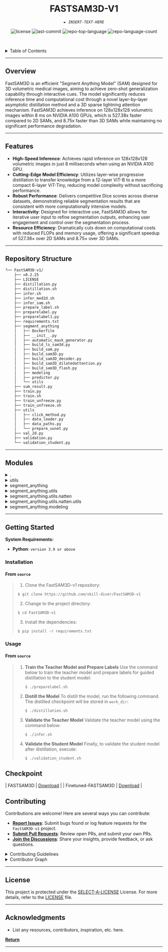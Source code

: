 <p align="center">
    <h1 align="center">FASTSAM3D-V1</h1>
</p>
<p align="center">
    <em><code>► INSERT-TEXT-HERE</code></em>
</p>
<p align="center">
	<img src="https://img.shields.io/github/license/skill-diver/FastSAM3D-v1?style=default&logo=opensourceinitiative&logoColor=white&color=0080ff" alt="license">
	<img src="https://img.shields.io/github/last-commit/skill-diver/FastSAM3D-v1?style=default&logo=git&logoColor=white&color=0080ff" alt="last-commit">
	<img src="https://img.shields.io/github/languages/top/skill-diver/FastSAM3D-v1?style=default&color=0080ff" alt="repo-top-language">
	<img src="https://img.shields.io/github/languages/count/skill-diver/FastSAM3D-v1?style=default&color=0080ff" alt="repo-language-count">
<p>
<p align="center">
	<!-- default option, no dependency badges. -->
</p>

<br><!-- TABLE OF CONTENTS -->
<details>
  <summary>Table of Contents</summary><br>

- [ Overview](#-overview)
- [ Features](#-features)
- [ Repository Structure](#-repository-structure)
- [ Modules](#-modules)
- [ Getting Started](#-getting-started)
  - [ Installation](#-installation)
  - [ Usage](#-usage)
  - [ Tests](#-tests)
- [ Project Roadmap](#-project-roadmap)
- [ Contributing](#-contributing)
- [ License](#-license)
- [ Acknowledgments](#-acknowledgments)
</details>
<hr>

## Overview

FastSAM3D is an efficient "Segment Anything Model" (SAM) designed for 3D volumetric medical images, aiming to achieve zero-shot generalization capability through interactive cues. The model significantly reduces inference time and computational cost through a novel layer-by-layer asymptotic distillation method and a 3D sparse lightning attention mechanism. FastSAM3D achieves inference on 128x128x128 volumetric images within 8 ms on NVIDIA A100 GPUs, which is 527.38x faster compared to 2D SAMs, and 8.75x faster than 3D SAMs while maintaining no significant performance degradation.


---

## Features

- **High-Speed Inference**: Achieves rapid inference on 128x128x128 volumetric images in just 8 milliseconds when using an NVIDIA A100 GPU.
- **Cutting-Edge Model Efficiency**: Utilizes layer-wise progressive distillation to transfer knowledge from a 12-layer ViT-B to a more compact 6-layer ViT-Tiny, reducing model complexity without sacrificing performance.
- **Robust Performance**: Delivers competitive Dice scores across diverse datasets, demonstrating reliable segmentation results that are consistent with more computationally intensive models.
- **Interactivity**: Designed for interactive use, FastSAM3D allows for iterative user input to refine segmentation outputs, enhancing user engagement and control over the segmentation process.
- **Resource Efficiency**: Dramatically cuts down on computational costs with reduced FLOPs and memory usage, offering a significant speedup of 527.38× over 2D SAMs and 8.75× over 3D SAMs.


---

##  Repository Structure

```sh
└── FastSAM3D-v1/
    ├── =0.2.25
    ├── LICENSE
    ├── distillation.py
    ├── distillation.sh
    ├── infer.sh
    ├── infer_med2d.sh
    ├── infer_sam.sh
    ├── prepare_label.sh
    ├── preparelabel.py
    ├── preparelabel1.py
    ├── requirements.txt
    ├── segment_anything
    │   ├── Dockerfile
    │   ├── __init__.py
    │   ├── automatic_mask_generator.py
    │   ├── build_ls_sam3d.py
    │   ├── build_sam.py
    │   ├── build_sam3D.py
    │   ├── build_sam3D_decoder.py
    │   ├── build_sam3D_dilatedattention.py
    │   ├── build_sam3D_flash.py
    │   ├── modeling
    │   ├── predictor.py
    │   └── utils
    ├── sum_result.py
    ├── train.py
    ├── train.sh
    ├── train_unfreeze.py
    ├── train_unfreeze.sh
    ├── utils
    │   ├── click_method.py
    │   ├── data_loader.py
    │   ├── data_paths.py
    │   └── prepare_uunet.py
    ├── val_2d.py
    ├── validation.py
    └── validation_student.py
```

---

##  Modules

<details closed><summary>.</summary>

| File                                                                                                   | Summary                         |
| ---                                                                                                    | ---                             |
| [distillation.sh](https://github.com/skill-diver/FastSAM3D-v1/blob/master/distillation.sh)             | <code>► INSERT-TEXT-HERE</code> |
| [sum_result.py](https://github.com/skill-diver/FastSAM3D-v1/blob/master/sum_result.py)                 | <code>► INSERT-TEXT-HERE</code> |
| [train.py](https://github.com/skill-diver/FastSAM3D-v1/blob/master/train.py)                           | <code>► INSERT-TEXT-HERE</code> |
| [infer_med2d.sh](https://github.com/skill-diver/FastSAM3D-v1/blob/master/infer_med2d.sh)               | <code>► INSERT-TEXT-HERE</code> |
| [requirements.txt](https://github.com/skill-diver/FastSAM3D-v1/blob/master/requirements.txt)           | <code>► INSERT-TEXT-HERE</code> |
| [infer_sam.sh](https://github.com/skill-diver/FastSAM3D-v1/blob/master/infer_sam.sh)                   | <code>► INSERT-TEXT-HERE</code> |
| [prepare_label.sh](https://github.com/skill-diver/FastSAM3D-v1/blob/master/prepare_label.sh)           | <code>► INSERT-TEXT-HERE</code> |
| [validation_student.py](https://github.com/skill-diver/FastSAM3D-v1/blob/master/validation_student.py) | <code>► INSERT-TEXT-HERE</code> |
| [preparelabel.py](https://github.com/skill-diver/FastSAM3D-v1/blob/master/preparelabel.py)             | <code>► INSERT-TEXT-HERE</code> |
| [val_2d.py](https://github.com/skill-diver/FastSAM3D-v1/blob/master/val_2d.py)                         | <code>► INSERT-TEXT-HERE</code> |
| [train_unfreeze.sh](https://github.com/skill-diver/FastSAM3D-v1/blob/master/train_unfreeze.sh)         | <code>► INSERT-TEXT-HERE</code> |
| [train_unfreeze.py](https://github.com/skill-diver/FastSAM3D-v1/blob/master/train_unfreeze.py)         | <code>► INSERT-TEXT-HERE</code> |
| [validation.py](https://github.com/skill-diver/FastSAM3D-v1/blob/master/validation.py)                 | <code>► INSERT-TEXT-HERE</code> |
| [=0.2.25](https://github.com/skill-diver/FastSAM3D-v1/blob/master/=0.2.25)                             | <code>► INSERT-TEXT-HERE</code> |
| [distillation.py](https://github.com/skill-diver/FastSAM3D-v1/blob/master/distillation.py)             | <code>► INSERT-TEXT-HERE</code> |
| [preparelabel1.py](https://github.com/skill-diver/FastSAM3D-v1/blob/master/preparelabel1.py)           | <code>► INSERT-TEXT-HERE</code> |
| [train.sh](https://github.com/skill-diver/FastSAM3D-v1/blob/master/train.sh)                           | <code>► INSERT-TEXT-HERE</code> |
| [infer.sh](https://github.com/skill-diver/FastSAM3D-v1/blob/master/infer.sh)                           | <code>► INSERT-TEXT-HERE</code> |

</details>

<details closed><summary>utils</summary>

| File                                                                                               | Summary                         |
| ---                                                                                                | ---                             |
| [data_loader.py](https://github.com/skill-diver/FastSAM3D-v1/blob/master/utils/data_loader.py)     | <code>► INSERT-TEXT-HERE</code> |
| [prepare_uunet.py](https://github.com/skill-diver/FastSAM3D-v1/blob/master/utils/prepare_uunet.py) | <code>► INSERT-TEXT-HERE</code> |
| [click_method.py](https://github.com/skill-diver/FastSAM3D-v1/blob/master/utils/click_method.py)   | <code>► INSERT-TEXT-HERE</code> |
| [data_paths.py](https://github.com/skill-diver/FastSAM3D-v1/blob/master/utils/data_paths.py)       | <code>► INSERT-TEXT-HERE</code> |

</details>

<details closed><summary>segment_anything</summary>

| File                                                                                                                                        | Summary                         |
| ---                                                                                                                                         | ---                             |
| [automatic_mask_generator.py](https://github.com/skill-diver/FastSAM3D-v1/blob/master/segment_anything/automatic_mask_generator.py)         | <code>► INSERT-TEXT-HERE</code> |
| [build_sam.py](https://github.com/skill-diver/FastSAM3D-v1/blob/master/segment_anything/build_sam.py)                                       | <code>► INSERT-TEXT-HERE</code> |
| [build_sam3D.py](https://github.com/skill-diver/FastSAM3D-v1/blob/master/segment_anything/build_sam3D.py)                                   | <code>► INSERT-TEXT-HERE</code> |
| [predictor.py](https://github.com/skill-diver/FastSAM3D-v1/blob/master/segment_anything/predictor.py)                                       | <code>► INSERT-TEXT-HERE</code> |
| [Dockerfile](https://github.com/skill-diver/FastSAM3D-v1/blob/master/segment_anything/Dockerfile)                                           | <code>► INSERT-TEXT-HERE</code> |
| [build_sam3D_flash.py](https://github.com/skill-diver/FastSAM3D-v1/blob/master/segment_anything/build_sam3D_flash.py)                       | <code>► INSERT-TEXT-HERE</code> |
| [build_sam3D_decoder.py](https://github.com/skill-diver/FastSAM3D-v1/blob/master/segment_anything/build_sam3D_decoder.py)                   | <code>► INSERT-TEXT-HERE</code> |
| [build_sam3D_dilatedattention.py](https://github.com/skill-diver/FastSAM3D-v1/blob/master/segment_anything/build_sam3D_dilatedattention.py) | <code>► INSERT-TEXT-HERE</code> |
| [build_ls_sam3d.py](https://github.com/skill-diver/FastSAM3D-v1/blob/master/segment_anything/build_ls_sam3d.py)                             | <code>► INSERT-TEXT-HERE</code> |

</details>

<details closed><summary>segment_anything.utils</summary>

| File                                                                                                              | Summary                         |
| ---                                                                                                               | ---                             |
| [transforms.py](https://github.com/skill-diver/FastSAM3D-v1/blob/master/segment_anything/utils/transforms.py)     | <code>► INSERT-TEXT-HERE</code> |
| [amg.py](https://github.com/skill-diver/FastSAM3D-v1/blob/master/segment_anything/utils/amg.py)                   | <code>► INSERT-TEXT-HERE</code> |
| [transforms3D.py](https://github.com/skill-diver/FastSAM3D-v1/blob/master/segment_anything/utils/transforms3D.py) | <code>► INSERT-TEXT-HERE</code> |
| [onnx.py](https://github.com/skill-diver/FastSAM3D-v1/blob/master/segment_anything/utils/onnx.py)                 | <code>► INSERT-TEXT-HERE</code> |

</details>

<details closed><summary>segment_anything.utils.natten</summary>

| File                                                                                                                 | Summary                         |
| ---                                                                                                                  | ---                             |
| [nested.py](https://github.com/skill-diver/FastSAM3D-v1/blob/master/segment_anything/utils/natten/nested.py)         | <code>► INSERT-TEXT-HERE</code> |
| [natten1d.py](https://github.com/skill-diver/FastSAM3D-v1/blob/master/segment_anything/utils/natten/natten1d.py)     | <code>► INSERT-TEXT-HERE</code> |
| [natten2d.py](https://github.com/skill-diver/FastSAM3D-v1/blob/master/segment_anything/utils/natten/natten2d.py)     | <code>► INSERT-TEXT-HERE</code> |
| [functional.py](https://github.com/skill-diver/FastSAM3D-v1/blob/master/segment_anything/utils/natten/functional.py) | <code>► INSERT-TEXT-HERE</code> |
| [flops.py](https://github.com/skill-diver/FastSAM3D-v1/blob/master/segment_anything/utils/natten/flops.py)           | <code>► INSERT-TEXT-HERE</code> |
| [natten3d.py](https://github.com/skill-diver/FastSAM3D-v1/blob/master/segment_anything/utils/natten/natten3d.py)     | <code>► INSERT-TEXT-HERE</code> |
| [ops.py](https://github.com/skill-diver/FastSAM3D-v1/blob/master/segment_anything/utils/natten/ops.py)               | <code>► INSERT-TEXT-HERE</code> |

</details>

<details closed><summary>segment_anything.utils.natten.utils</summary>

| File                                                                                                                 | Summary                         |
| ---                                                                                                                  | ---                             |
| [typing.py](https://github.com/skill-diver/FastSAM3D-v1/blob/master/segment_anything/utils/natten/utils/typing.py)   | <code>► INSERT-TEXT-HERE</code> |
| [testing.py](https://github.com/skill-diver/FastSAM3D-v1/blob/master/segment_anything/utils/natten/utils/testing.py) | <code>► INSERT-TEXT-HERE</code> |
| [tensor.py](https://github.com/skill-diver/FastSAM3D-v1/blob/master/segment_anything/utils/natten/utils/tensor.py)   | <code>► INSERT-TEXT-HERE</code> |

</details>

<details closed><summary>segment_anything.modeling</summary>

| File                                                                                                                                                         | Summary                         |
| ---                                                                                                                                                          | ---                             |
| [dilated_utils.py](https://github.com/skill-diver/FastSAM3D-v1/blob/master/segment_anything/modeling/dilated_utils.py)                                       | <code>► INSERT-TEXT-HERE</code> |
| [image_encoder.py](https://github.com/skill-diver/FastSAM3D-v1/blob/master/segment_anything/modeling/image_encoder.py)                                       | <code>► INSERT-TEXT-HERE</code> |
| [mask_decoder3D_flash.py](https://github.com/skill-diver/FastSAM3D-v1/blob/master/segment_anything/modeling/mask_decoder3D_flash.py)                         | <code>► INSERT-TEXT-HERE</code> |
| [mask_decoder.py](https://github.com/skill-diver/FastSAM3D-v1/blob/master/segment_anything/modeling/mask_decoder.py)                                         | <code>► INSERT-TEXT-HERE</code> |
| [image_encoder3D_c.py](https://github.com/skill-diver/FastSAM3D-v1/blob/master/segment_anything/modeling/image_encoder3D_c.py)                               | <code>► INSERT-TEXT-HERE</code> |
| [image_encoder3D_flash.py](https://github.com/skill-diver/FastSAM3D-v1/blob/master/segment_anything/modeling/image_encoder3D_flash.py)                       | <code>► INSERT-TEXT-HERE</code> |
| [image_encoder_justdilated.py](https://github.com/skill-diver/FastSAM3D-v1/blob/master/segment_anything/modeling/image_encoder_justdilated.py)               | <code>► INSERT-TEXT-HERE</code> |
| [mask_decoder3D.py](https://github.com/skill-diver/FastSAM3D-v1/blob/master/segment_anything/modeling/mask_decoder3D.py)                                     | <code>► INSERT-TEXT-HERE</code> |
| [sam.py](https://github.com/skill-diver/FastSAM3D-v1/blob/master/segment_anything/modeling/sam.py)                                                           | <code>► INSERT-TEXT-HERE</code> |
| [flash_attention.py](https://github.com/skill-diver/FastSAM3D-v1/blob/master/segment_anything/modeling/flash_attention.py)                                   | <code>► INSERT-TEXT-HERE</code> |
| [transformer.py](https://github.com/skill-diver/FastSAM3D-v1/blob/master/segment_anything/modeling/transformer.py)                                           | <code>► INSERT-TEXT-HERE</code> |
| [utils.py](https://github.com/skill-diver/FastSAM3D-v1/blob/master/segment_anything/modeling/utils.py)                                                       | <code>► INSERT-TEXT-HERE</code> |
| [prompt_encoder.py](https://github.com/skill-diver/FastSAM3D-v1/blob/master/segment_anything/modeling/prompt_encoder.py)                                     | <code>► INSERT-TEXT-HERE</code> |
| [sam3D.py](https://github.com/skill-diver/FastSAM3D-v1/blob/master/segment_anything/modeling/sam3D.py)                                                       | <code>► INSERT-TEXT-HERE</code> |
| [prompt_encoder3D.py](https://github.com/skill-diver/FastSAM3D-v1/blob/master/segment_anything/modeling/prompt_encoder3D.py)                                 | <code>► INSERT-TEXT-HERE</code> |
| [image_encoder3D_dilated.py](https://github.com/skill-diver/FastSAM3D-v1/blob/master/segment_anything/modeling/image_encoder3D_dilated.py)                   | <code>► INSERT-TEXT-HERE</code> |
| [sam_model.py](https://github.com/skill-diver/FastSAM3D-v1/blob/master/segment_anything/modeling/sam_model.py)                                               | <code>► INSERT-TEXT-HERE</code> |
| [common.py](https://github.com/skill-diver/FastSAM3D-v1/blob/master/segment_anything/modeling/common.py)                                                     | <code>► INSERT-TEXT-HERE</code> |
| [image_encoder3D.py](https://github.com/skill-diver/FastSAM3D-v1/blob/master/segment_anything/modeling/image_encoder3D.py)                                   | <code>► INSERT-TEXT-HERE</code> |
| [image_encoder3D_dilatedattention.py](https://github.com/skill-diver/FastSAM3D-v1/blob/master/segment_anything/modeling/image_encoder3D_dilatedattention.py) | <code>► INSERT-TEXT-HERE</code> |
| [xpos_relative_position.py](https://github.com/skill-diver/FastSAM3D-v1/blob/master/segment_anything/modeling/xpos_relative_position.py)                     | <code>► INSERT-TEXT-HERE</code> |

</details>

---

##  Getting Started

**System Requirements:**

* **Python**: `version 3.9 or above`

###  Installation

<h4>From <code>source</code></h4>

> 1. Clone the FastSAM3D-v1 repository:
>
> ```console
> $ git clone https://github.com/skill-diver/FastSAM3D-v1
> ```
>
> 2. Change to the project directory:
> ```console
> $ cd FastSAM3D-v1
> ```
>
> 3. Install the dependencies:
> ```console
> $ pip install -r requirements.txt
> ```

###  Usage

<h4>From <code>source</code></h4>

> 1. **Train the Teacher Model and Prepare Labels**
>    Use the command below to train the teacher model and prepare labels for guided distillation to the student model:
>    ```console
>    $ ./preparelabel.sh
>    ```
>
> 2. **Distill the Model**
>    To distill the model, run the following command. The distilled checkpoint will be stored in `work_dir`:
>    ```console
>    $ ./distillation.sh
>    ```
>
> 3. **Validate the Teacher Model**
>    Validate the teacher model using the command below:
>    ```console
>    $ ./infer.sh
>    ```
>
> 4. **Validate the Student Model**
>    Finally, to validate the student model after distillation, execute:
>    ```console
>    $ ./validation_student.sh
>    ```



## Checkpoint

| FASTSAM3D | [Download]([https://drive.google.com/file/d/1PFeUjlFMAppllS9x1kAWyCYUJM9re2Ub/view?usp=drive_link](https://drive.google.com/file/d/1-rvRh1VYeBSWmAqNUS-9lKomtiaNXCL8/view?usp=sharing)) |
| Finetuned-FASTSAM3D    | [Download]([https://drive.google.com/file/d/1kKpjIwCsUWQI-mYZ2Lww9WZXuJxc3FvU/view?usp=sharing](https://drive.google.com/file/d/1bL-Q1zxYGwjBylnC9QmXRL-WhST3ti2T/view?usp=sharing)) | 

##  Contributing

Contributions are welcome! Here are several ways you can contribute:

- **[Report Issues](https://github.com/skill-diver/FastSAM3D-v1/issues)**: Submit bugs found or log feature requests for the `FastSAM3D-v1` project.
- **[Submit Pull Requests](https://github.com/skill-diver/FastSAM3D-v1/blob/main/CONTRIBUTING.md)**: Review open PRs, and submit your own PRs.
- **[Join the Discussions](https://github.com/skill-diver/FastSAM3D-v1/discussions)**: Share your insights, provide feedback, or ask questions.

<details closed>
<summary>Contributing Guidelines</summary>

1. **Fork the Repository**: Start by forking the project repository to your github account.
2. **Clone Locally**: Clone the forked repository to your local machine using a git client.
   ```sh
   git clone https://github.com/skill-diver/FastSAM3D-v1
   ```
3. **Create a New Branch**: Always work on a new branch, giving it a descriptive name.
   ```sh
   git checkout -b new-feature-x
   ```
4. **Make Your Changes**: Develop and test your changes locally.
5. **Commit Your Changes**: Commit with a clear message describing your updates.
   ```sh
   git commit -m 'Implemented new feature x.'
   ```
6. **Push to github**: Push the changes to your forked repository.
   ```sh
   git push origin new-feature-x
   ```
7. **Submit a Pull Request**: Create a PR against the original project repository. Clearly describe the changes and their motivations.
8. **Review**: Once your PR is reviewed and approved, it will be merged into the main branch. Congratulations on your contribution!
</details>

<details closed>
<summary>Contributor Graph</summary>
<br>
<p align="center">
   <a href="https://github.com{/skill-diver/FastSAM3D-v1/}graphs/contributors">
      <img src="https://contrib.rocks/image?repo=skill-diver/FastSAM3D-v1">
   </a>
</p>
</details>

---

##  License

This project is protected under the [SELECT-A-LICENSE](https://choosealicense.com/licenses) License. For more details, refer to the [LICENSE](https://choosealicense.com/licenses/) file.

---

##  Acknowledgments

- List any resources, contributors, inspiration, etc. here.

[**Return**](#-overview)

---
